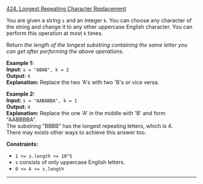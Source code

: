[424. Longest Repeating Character Replacement](https://leetcode.com/problems/longest-repeating-character-replacement/)

You are given a string `s` and an integer `k`. You can choose any character of the string and change it to any other uppercase English character. You can perform this operation at most `k` times.

Return _the length of the longest substring containing the same letter you can get after performing the above operations_.

**Example 1:**  
**Input:** `s = "ABAB", k = 2`  
**Output:** `4`  
**Explanation:** Replace the two 'A's with two 'B's or vice versa.  

**Example 2:**  
**Input:** `s = "AABABBA", k = 1`  
**Output:** `4`  
**Explanation:** Replace the one 'A' in the middle with 'B' and form "AABBBBA".  
The substring "BBBB" has the longest repeating letters, which is 4.  
There may exists other ways to achieve this answer too.  

**Constraints:**
- `1 <= s.length <= 10^5`
- `s` consists of only uppercase English letters.
- `0 <= k <= s.length`

---

